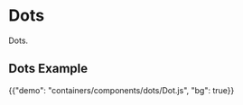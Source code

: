 # Dots

<p class="description">Dots.</p>

## Dots Example

{{"demo": "containers/components/dots/Dot.js", "bg": true}}
